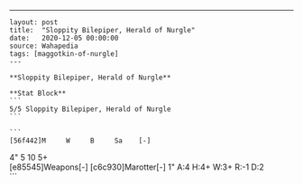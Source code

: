 ---
    layout: post
    title:  "Sloppity Bilepiper, Herald of Nurgle"
    date:   2020-12-05 00:00:00
    source: Wahapedia
    tags: [maggotkin-of-nurgle]
    ---
    
    **Sloppity Bilepiper, Herald of Nurgle**
    
    **Stat Block**
    ```
    5/5 Sloppity Bilepiper, Herald of Nurgle
    ```
    
    ```
    [56f442]M     W     B     Sa    [-]
4"    5     10    5+    
[e85545]Weapons[-]
[c6c930]Marotter[-]
1"     A:4    H:4+   W:3+   R:-1   D:2   
    ```
    
    
    
